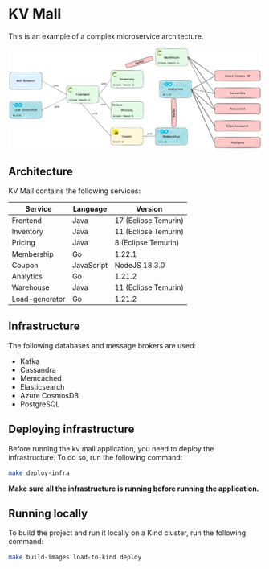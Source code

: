 # KV Mall

This is an example of a complex microservice architecture.

![KV Mall](kv_mall.png)

## Architecture

KV Mall contains the following services:

| Service | Language   | Version              |
| --- |------------|----------------------|
| Frontend | Java       | 17 (Eclipse Temurin) |
| Inventory | Java       | 11 (Eclipse Temurin) |
| Pricing | Java       | 8 (Eclipse Temurin)  |
| Membership | Go         | 1.22.1               |
| Coupon | JavaScript | NodeJS 18.3.0        |
| Analytics | Go         | 1.21.2                 |
| Warehouse | Java | 11 (Eclipse Temurin) |
| Load-generator | Go | 1.21.2 |

## Infrastructure

The following databases and message brokers are used:
- Kafka
- Cassandra
- Memcached
- Elasticsearch
- Azure CosmosDB
- PostgreSQL

## Deploying infrastructure

Before running the kv mall application, you need to deploy the infrastructure. To do so, run the following command:

```bash
make deploy-infra
````

**Make sure all the infrastructure is running before running the application.**

## Running locally

To build the project and run it locally on a Kind cluster, run the following command:

```bash
make build-images load-to-kind deploy
```


